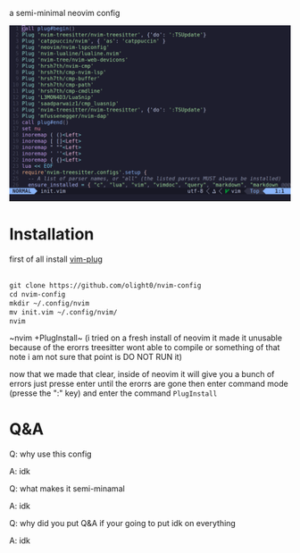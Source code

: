 a semi-minimal neovim config

![Alt text](nvim.png)

# Installation
first of all install [vim-plug](https://github.com/junegunn/vim-plug)
```

git clone https://github.com/olight0/nvim-config
cd nvim-config
mkdir ~/.config/nvim
mv init.vim ~/.config/nvim/
nvim
```
~nvim +PlugInstall~ (i tried on a fresh install of neovim it made it unusable because of the erorrs treesitter wont able to compile or something of that note i am not sure that point is DO NOT RUN it)

now that we made that clear, inside of neovim it will give you a bunch of errors just presse enter until the erorrs are gone then enter command mode (presse the ":" key) and enter the command ```PlugInstall```

# Q&A
Q: why use this config

A: idk

Q: what  makes it semi-minamal

A: idk

Q: why did you put Q&A if your going to put idk on everything

A: idk
